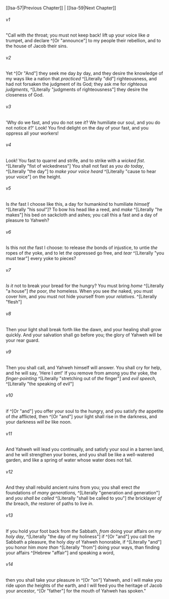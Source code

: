 ﻿---
aliases:
  - Isaiah 58
---

[[Isa-57|Previous Chapter]] | [[Isa-59|Next Chapter]]

###### v1
"Call with _the_ throat; you must not keep back!
lift up your voice like _a_ trumpet,
and declare ^[Or "announce"] to my people their rebellion,
and to the house of Jacob their sins.

###### v2
Yet ^[Or "And"] they seek me day _by_ day,
and they desire the knowledge of my ways
like a nation that _practiced_ ^[Literally "did"] righteousness,
and had not forsaken the judgment of its God;
they ask me for _righteous judgments_, ^[Literally "judgments of righteousness"]
they desire the closeness of God.

###### v3
'Why do we fast, and you do not see _it_?
We humiliate our soul, and you do not notice _it_?'
Look! You find delight on the day of your fast,
and you oppress all your workers!

###### v4
Look! You fast to quarrel and strife,
and to strike with a _wicked fist_. ^[Literally "fist of wickedness"]
You shall not fast as _you do_ _today_, ^[Literally "the day"]
to _make your voice heard_ ^[Literally "cause to hear your voice"] on the height.

###### v5
Is _the_ fast I choose like this,
a day for humankind to humiliate _himself_ ^[Literally "his soul"]?
To bow his head like a reed,
and _make_ ^[Literally "he makes"] his bed _on_ sackcloth and ashes;
you call this a fast
and a day of pleasure to Yahweh?

###### v6
Is this not _the_ fast I choose: to release _the_ bonds of injustice,
to untie _the_ ropes of _the_ yoke,
and to let _the_ oppressed go free,
and _tear_ ^[Literally "you must tear"] every yoke to pieces?

###### v7
_Is it_ not to break your bread for the hungry?
You must bring _home_ ^[Literally "a house"] _the_ poor, _the_ homeless.
When you see _the_ naked, you must cover him,
and you must not hide yourself from your _relatives_. ^[Literally "flesh"]

###### v8
Then your light shall break forth like the dawn,
and your healing shall grow quickly.
And your salvation shall go before you;
the glory of Yahweh will be your rear guard.

###### v9
Then you shall call, and Yahweh himself will answer.
You shall cry for help, and he will say, 'Here I _am_!'
If you remove from among you _the_ yoke,
the _finger-pointing_ ^[Literally "stretching out of _the_ finger"] and _evil speech_, ^[Literally "the speaking of evil"]

###### v10
if ^[Or "and"] you offer your soul to the hungry,
and you satisfy _the_ appetite of _the_ afflicted,
then ^[Or "and"] your light shall rise in the darkness,
and your darkness _will be_ like noon.

###### v11
And Yahweh will lead you continually, and satisfy your soul in a barren land,
and he will strengthen your bones,
and you shall be like a well-watered garden,
and like a spring of water whose water does not fail.

###### v12
And they shall rebuild ancient ruins from you;
you shall erect _the_ foundations of _many generations,_ ^[Literally "generation and generation"]
and _you shall be called_ ^[Literally "shall be called to you"] _the_ bricklayer _of_ _the_ breach,
_the_ restorer of paths to live _in_.

###### v13
If you hold your foot back from _the_ Sabbath,
_from_ doing your affairs on _my holy day_, ^[Literally "the day of my holiness"]
if ^[Or "and"] you call the Sabbath a pleasure,
the holy _day_ of Yahweh honorable,
if ^[Literally "and"] you honor him _more than_ ^[Literally "from"] doing your ways,
than finding your affairs ^[Hebrew "affair"] and speaking a word,

###### v14
then you shall take your pleasure in ^[Or "on"] Yahweh,
and I will make you ride upon _the_ heights of _the_ earth,
and I will feed you the heritage of Jacob your ancestor, ^[Or "father"]
for the mouth of Yahweh has spoken."